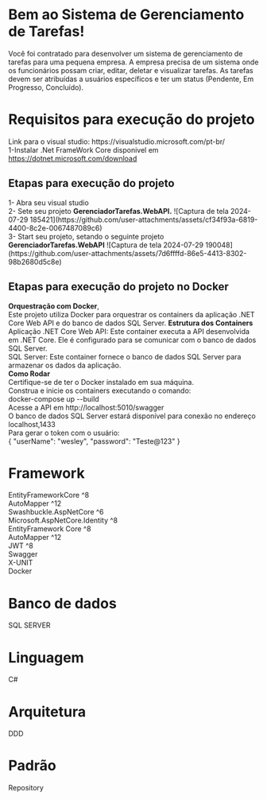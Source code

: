 
<h1 id="bem-ao-sistema-de-gerenciamento-tarefas">Bem ao Sistema de Gerenciamento de Tarefas!</h1>
<p>Você foi contratado para desenvolver um sistema de gerenciamento de tarefas para uma pequena empresa. A empresa precisa de um sistema onde os funcionários possam criar, 
editar, deletar e visualizar tarefas. As tarefas devem ser atribuídas a usuários específicos 
e ter um status (Pendente, Em Progresso, Concluído).</p>
<h1 id="requisitos-para-execução-do-projeto">Requisitos para execução do projeto</h1>
<p>Link para o visual studio: https://visualstudio.microsoft.com/pt-br/<br>
1-Instalar .Net FrameWork Core disponivel em <a href="https://dotnet.microsoft.com/download">https://dotnet.microsoft.com/download</a></p>
<h2 id="etapas-para-execução-do-projeto">Etapas para execução do projeto</h2>
<p>1- Abra seu visual studio<br>
2- Sete seu projeto <strong>GerenciadorTarefas.WebAPI.</strong>
![Captura de tela 2024-07-29 185421](https://github.com/user-attachments/assets/cf34f93a-6819-4400-8c2e-0067487089c6)
<br>
3- Start seu projeto, setando o seguinte projeto<strong> GerenciadorTarefas.WebAPI</strong> 
![Captura de tela 2024-07-29 190048](https://github.com/user-attachments/assets/7d6ffffd-86e5-4413-8302-98b2680d5c8e) 
<h2 id="etapas-para-execucao-projeto-docker">Etapas para execução do projeto no Docker</h2>
<strong>Orquestração com Docker</strong>,</br>
Este projeto utiliza Docker para orquestrar os containers da aplicação .NET Core Web API e do banco de dados SQL Server. 
<strong>Estrutura dos Containers</strong></br>
Aplicação .NET Core Web API: Este container executa a API desenvolvida em .NET Core. Ele é configurado para se comunicar com o banco de dados SQL Server.</br>
SQL Server: Este container fornece o banco de dados SQL Server para armazenar os dados da aplicação.</br>
<strong>Como Rodar</strong></br>
Certifique-se de ter o Docker instalado em sua máquina.</br>
Construa e inicie os containers executando o comando: </br>
docker-compose up --build</br>
Acesse a API em http://localhost:5010/swagger </br>
O banco de dados SQL Server estará disponível para conexão no endereço localhost,1433</br>
Para gerar o token com o usuário:</br>
{ 
  "userName": "wesley", 
  "password": "Teste@123" 
} 
<h1 id="framework-e-banco-de-dados">Framework</h1>
EntityFrameworkCore ^8<br>
AutoMapper ^12<br>
Swashbuckle.AspNetCore ^6<br>
Microsoft.AspNetCore.Identity ^8<br>
EntityFramework Core ^8<br>
AutoMapper ^12<br>
JWT ^8<br>
Swagger<br>
X-UNIT<br>
Docker<br>
<h1 id="banco-de-dados">Banco de dados</h1>
<p>SQL SERVER</p>
<h1 id="linguagem">Linguagem</h1>
<p>C#</p>
<h1 id="rquitetura">Arquitetura</h1>
<p>DDD</p>
<h1 id="padrao">Padrão</h1>
<p>Repository</p>

